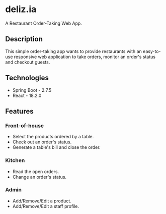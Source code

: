 # deliz.ia

A Restaurant Order-Taking Web App.

## Description

This simple order-taking app wants to provide restaurants with an easy-to-use responsive web application to take orders, monitor an order's status and checkout guests. 

## Technologies

- Spring Boot - 2.7.5
- React - 18.2.0

## Features

### Front-of-house

- Select the products ordered by a table.
- Check out an order's status.
- Generate a table's bill and close the order.

### Kitchen

- Read the open orders.
- Change an order's status.

### Admin

- Add/Remove/Edit a product.
- Add/Remove/Edit a staff profile.